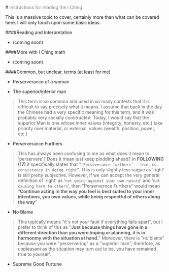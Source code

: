 #<span style="color:gray"> Instructions for reading the I Ching</span>

This is a massive topic to cover, certainly more than what can be covered here.  I will only touch upon some basic ideas.

####Reading and Interpretation
* (coming soon)

####More with I Ching math
* (coming soon)

####Common, but unclear, terms (at least for me)
* Perserverance of a woman

* The superior/inferior man
>This term is so common and used in so many contexts that it is difficult to say precisely what it means. I assume that back in the day the Chinese had a very specific meaning for this term, and it was probably very socially constructed. Today, I would say that the superior Man is one whose inner values (integrity, honesty, etc.) take priority over material, or external, values (wealth, position, power, etc.) 

* Perserverance Furthers
> This has always been confusing to me as what does it mean to 'perservere'?  Does it mean just keep plodding ahead?  In **FOLLOWING (17)** it specifically states that "`'Perseverance furthers' --that is, consistency in doing right`".  This is only slightly less vague as 'right' is still pretty subjective.  However, if we can accept the very general definition of 'right' as '`not going against your own nature`' and '`not causing harm to others`', then "Perservernce Furthers"  would mean "**Continue acting in the way you feel is best suited to your inner intentions, you own values, while being respectful of others along the way**"

* No Blame
>This typically means "it's not your fault if everything falls apart", but I prefer to think of this as "**Just because things have gone in a different direction than you were hoping or planning, it is in harmonmy with the situation at hand.**"  Moreover, there is "no blame" because you were "perservering" as a "superior man", therefore, as unpleasant as the situation may turn out to be, you have remained true to yourself.

* Supreme Good Furtune




